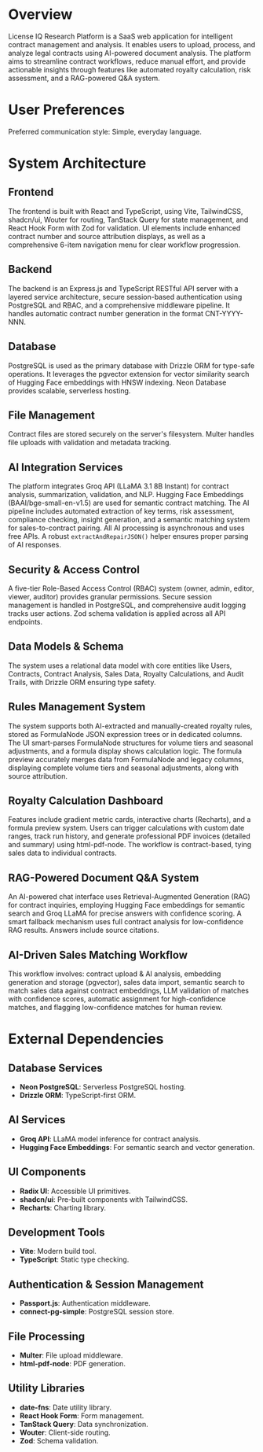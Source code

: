 # Overview

License IQ Research Platform is a SaaS web application for intelligent contract management and analysis. It enables users to upload, process, and analyze legal contracts using AI-powered document analysis. The platform aims to streamline contract workflows, reduce manual effort, and provide actionable insights through features like automated royalty calculation, risk assessment, and a RAG-powered Q&A system.

# User Preferences

Preferred communication style: Simple, everyday language.

# System Architecture

## Frontend
The frontend is built with React and TypeScript, using Vite, TailwindCSS, shadcn/ui, Wouter for routing, TanStack Query for state management, and React Hook Form with Zod for validation. UI elements include enhanced contract number and source attribution displays, as well as a comprehensive 6-item navigation menu for clear workflow progression.

## Backend
The backend is an Express.js and TypeScript RESTful API server with a layered service architecture, secure session-based authentication using PostgreSQL and RBAC, and a comprehensive middleware pipeline. It handles automatic contract number generation in the format CNT-YYYY-NNN.

## Database
PostgreSQL is used as the primary database with Drizzle ORM for type-safe operations. It leverages the pgvector extension for vector similarity search of Hugging Face embeddings with HNSW indexing. Neon Database provides scalable, serverless hosting.

## File Management
Contract files are stored securely on the server's filesystem. Multer handles file uploads with validation and metadata tracking.

## AI Integration Services
The platform integrates Groq API (LLaMA 3.1 8B Instant) for contract analysis, summarization, validation, and NLP. Hugging Face Embeddings (BAAI/bge-small-en-v1.5) are used for semantic contract matching. The AI pipeline includes automated extraction of key terms, risk assessment, compliance checking, insight generation, and a semantic matching system for sales-to-contract pairing. All AI processing is asynchronous and uses free APIs. A robust `extractAndRepairJSON()` helper ensures proper parsing of AI responses.

## Security & Access Control
A five-tier Role-Based Access Control (RBAC) system (owner, admin, editor, viewer, auditor) provides granular permissions. Secure session management is handled in PostgreSQL, and comprehensive audit logging tracks user actions. Zod schema validation is applied across all API endpoints.

## Data Models & Schema
The system uses a relational data model with core entities like Users, Contracts, Contract Analysis, Sales Data, Royalty Calculations, and Audit Trails, with Drizzle ORM ensuring type safety.

## Rules Management System
The system supports both AI-extracted and manually-created royalty rules, stored as FormulaNode JSON expression trees or in dedicated columns. The UI smart-parses FormulaNode structures for volume tiers and seasonal adjustments, and a formula display shows calculation logic. The formula preview accurately merges data from FormulaNode and legacy columns, displaying complete volume tiers and seasonal adjustments, along with source attribution.

## Royalty Calculation Dashboard
Features include gradient metric cards, interactive charts (Recharts), and a formula preview system. Users can trigger calculations with custom date ranges, track run history, and generate professional PDF invoices (detailed and summary) using html-pdf-node. The workflow is contract-based, tying sales data to individual contracts.

## RAG-Powered Document Q&A System
An AI-powered chat interface uses Retrieval-Augmented Generation (RAG) for contract inquiries, employing Hugging Face embeddings for semantic search and Groq LLaMA for precise answers with confidence scoring. A smart fallback mechanism uses full contract analysis for low-confidence RAG results. Answers include source citations.

## AI-Driven Sales Matching Workflow
This workflow involves: contract upload & AI analysis, embedding generation and storage (pgvector), sales data import, semantic search to match sales data against contract embeddings, LLM validation of matches with confidence scores, automatic assignment for high-confidence matches, and flagging low-confidence matches for human review.

# External Dependencies

## Database Services
-   **Neon PostgreSQL**: Serverless PostgreSQL hosting.
-   **Drizzle ORM**: TypeScript-first ORM.

## AI Services
-   **Groq API**: LLaMA model inference for contract analysis.
-   **Hugging Face Embeddings**: For semantic search and vector generation.

## UI Components
-   **Radix UI**: Accessible UI primitives.
-   **shadcn/ui**: Pre-built components with TailwindCSS.
-   **Recharts**: Charting library.

## Development Tools
-   **Vite**: Modern build tool.
-   **TypeScript**: Static type checking.

## Authentication & Session Management
-   **Passport.js**: Authentication middleware.
-   **connect-pg-simple**: PostgreSQL session store.

## File Processing
-   **Multer**: File upload middleware.
-   **html-pdf-node**: PDF generation.

## Utility Libraries
-   **date-fns**: Date utility library.
-   **React Hook Form**: Form management.
-   **TanStack Query**: Data synchronization.
-   **Wouter**: Client-side routing.
-   **Zod**: Schema validation.